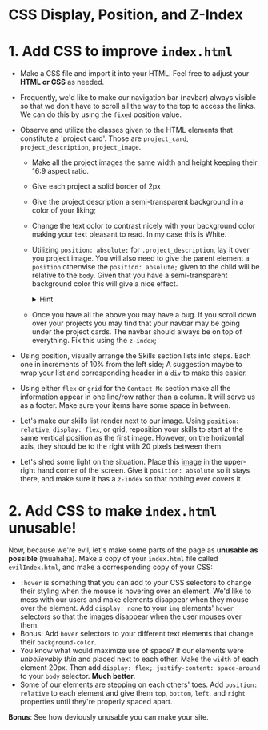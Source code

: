 # CSS Display, Position, and Z-Index


# 1. Add CSS to improve `index.html`

- Make a CSS file and import it into your HTML. Feel free to adjust your **HTML or CSS** as needed.
- Frequently, we'd like to make our navigation bar (navbar) always visible so that we don't have to scroll all the way to the top to access the links. We can do this by using the `fixed` position value.
- Observe and utilize the classes given to the HTML elements that constitute a 'project card'. Those are `project_card`, `project_description`, `project_image`.  
  * Make all the project images the same width and height keeping their 16:9 aspect ratio. 
  * Give each project a solid border of 2px
  * Give the project description a semi-transparent background in a color of your liking;
  * Change the text color to contrast nicely with your background color making your text pleasant to read. In my case this is White.
  * Utilizing `position: absolute;` for `.project_description`, lay it over you project image. You will also need to give the parent element a `position` otherwise the `position: absolute;` given to the child will be relative to the `body`. Given that you have a semi-transparent background color this will give a nice effect.

    <details>
      <summary>Hint</summary>

      Read about [`position: absolute;`](https://css-tricks.com/almanac/properties/p/position/)
    </details>
  * Once you have all the above you may have a bug. If you scroll down over your projects you may find that your navbar may be going under the project cards. The navbar should always be on top of everything. Fix this using the `z-index`; 

- Using position, visually arrange the Skills section lists into steps. Each one in increments of 10% from the left side; A suggestion maybe to wrap your list and corresponding header in a `div` to make this easier.

- Using either `flex` or `grid` for the `Contact Me` section make all the information appear in one line/row rather than a column. It will serve us as a footer.  Make sure your items have some space in between.

- Let's make our skills list render next to our image. Using `position: relative`, `display: flex`, or grid, reposition your skills to start at the same vertical position as the first image. However, on the horizontal axis, they should be to the right with 20 pixels between them.
- Let's shed some light on the situation. Place this [image](http://www.sunnysidedrama.com/index/Welcome_files/Playtime_Sun-4.png) in the upper-right hand corner of the screen. Give it `position: absolute` so it stays there, and make sure it has a `z-index` so that nothing ever covers it.

# 2. Add CSS to make `index.html` unusable!

Now, because we're evil, let's make some parts of the page as **unusable as possible** (muahaha). Make a copy of your `index.html` file called `evilIndex.html`, and make a corresponding copy of your CSS:

- `:hover` is something that you can add to your CSS selectors to change their styling when the mouse is hovering over an element. We'd like to mess with our users and make elements disappear when they mouse over the element. Add `display: none` to your `img` elements' `hover` selectors so that the images disappear when the user mouses over them.
- Bonus: Add `hover` selectors to your different text elements that change their `background-color`.
- You know what would maximize use of space? If our elements were _unbelievably thin_ and placed next to each other. Make the `width` of each element 20px. Then add `display: flex; justify-content: space-around` to your `body` selector. **Much better.**
- Some of our elements are stepping on each others' toes. Add `position: relative` to each element and give them `top`, `bottom`, `left`, and `right` properties until they're properly spaced apart.

**Bonus**: See how deviously unusable you can make your site.
